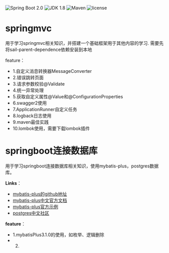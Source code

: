 
![Spring Boot 2.0](https://img.shields.io/badge/Spring%20Boot-2.0-brightgreen.svg)
![JDK 1.8](https://img.shields.io/badge/JDK-1.8-brightgreen.svg)
![Maven](https://img.shields.io/badge/Maven-3.5.0-yellowgreen.svg)
![license](https://img.shields.io/badge/license-MPL--2.0-blue.svg)

# springmvc

用于学习springmvc相关知识，并搭建一个基础框架用于其他内容的学习.
需要先将sail-parent-dependence依赖安装到本地

feature：
- 1.自定义消息转换器MessageConverter
- 2.错误跳转页面
- 3.请求参数校验@Validate
- 4.统一异常处理
- 5.获取自定义属性@Value和@ConfigurationProperties
- 6.swagger2使用
- 7.ApplicationRunner自定义任务
- 8.logback日志使用
- 9.maven最佳实践
- 10.lombok使用，需要下载lombok插件

# springboot连接数据库



用于学习springboot连接数据库相关知识，使用mybatis-plus，postgres数据库。

**Links**：

 - [mybatis-plus的github地址](https://github.com/baomidou/mybatis-plus)
 - [mybatis-plus中文官方文档](https://mybatis.plus/)
 - [mybatis-plus官方示例](https://github.com/baomidou/mybatis-plus-samples)
 - [postgres中文社区](http://www.postgres.cn/index.php/v2/home)

**feature**：
- 1.mybatisPlus3.1.0的使用，如枚举、逻辑删除
- 2.

